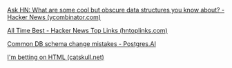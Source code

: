 ---
---

[Ask HN: What are some cool but obscure data structures you know about? - Hacker News (ycombinator.com)](https://news.ycombinator.com/item?id=32186203)

[All Time Best - Hacker News Top Links (hntoplinks.com)](https://www.hntoplinks.com/all/5)

[Common DB schema change mistakes - Postgres.AI](https://postgres.ai/blog/20220525-common-db-schema-change-mistakes)

[I'm betting on HTML (catskull.net)](https://catskull.net/html.html)